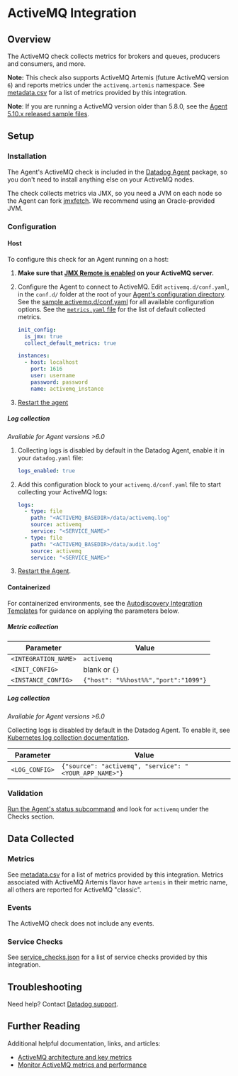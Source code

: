 # ActiveMQ Integration

## Overview

The ActiveMQ check collects metrics for brokers and queues, producers and consumers, and more.

**Note:** This check also supports ActiveMQ Artemis (future ActiveMQ version `6`) and reports metrics under the `activemq.artemis` namespace. See [metadata.csv][1] for a list of metrics provided by this integration.

**Note**: If you are running a ActiveMQ version older than 5.8.0, see the [Agent 5.10.x released sample files][2].

## Setup

### Installation

The Agent's ActiveMQ check is included in the [Datadog Agent][3] package, so you don't need to install anything else on your ActiveMQ nodes.

The check collects metrics via JMX, so you need a JVM on each node so the Agent can fork [jmxfetch][4]. We recommend using an Oracle-provided JVM.

### Configuration

<!-- xxx tabs xxx -->
<!-- xxx tab "Host" xxx -->

#### Host

To configure this check for an Agent running on a host:

1. **Make sure that [JMX Remote is enabled][5] on your ActiveMQ server.**
2. Configure the Agent to connect to ActiveMQ. Edit `activemq.d/conf.yaml`, in the `conf.d/` folder at the root of your [Agent's configuration directory][6]. See the [sample activemq.d/conf.yaml][7] for all available configuration options. See the [`metrics.yaml` file][8] for the list of default collected metrics.

   ```yaml
   init_config:
     is_jmx: true
     collect_default_metrics: true

   instances:
     - host: localhost
       port: 1616
       user: username
       password: password
       name: activemq_instance
   ```

3. [Restart the agent][9]

##### Log collection

<!-- partial
{{< site-region region="us3" >}}
**Log collection is not supported for the Datadog {{< region-param key="dd_site_name" >}} site**.
{{< /site-region >}}
partial -->

_Available for Agent versions >6.0_

1. Collecting logs is disabled by default in the Datadog Agent, enable it in your `datadog.yaml` file:

   ```yaml
   logs_enabled: true
   ```

2. Add this configuration block to your `activemq.d/conf.yaml` file to start collecting your ActiveMQ logs:

   ```yaml
   logs:
     - type: file
       path: "<ACTIVEMQ_BASEDIR>/data/activemq.log"
       source: activemq
       service: "<SERVICE_NAME>"
     - type: file
       path: "<ACTIVEMQ_BASEDIR>/data/audit.log"
       source: activemq
       service: "<SERVICE_NAME>"
   ```

3. [Restart the Agent][9].

<!-- xxz tab xxx -->
<!-- xxx tab "Containerized" xxx -->

#### Containerized

For containerized environments, see the [Autodiscovery Integration Templates][10] for guidance on applying the parameters below.

##### Metric collection

| Parameter            | Value                                |
| -------------------- | ------------------------------------ |
| `<INTEGRATION_NAME>` | `activemq`                           |
| `<INIT_CONFIG>`      | blank or `{}`                        |
| `<INSTANCE_CONFIG>`  | `{"host": "%%host%%","port":"1099"}` |

##### Log collection

<!-- partial
{{< site-region region="us3" >}}
**Log collection is not supported for the Datadog {{< region-param key="dd_site_name" >}} site**.
{{< /site-region >}}
partial -->

_Available for Agent versions >6.0_

Collecting logs is disabled by default in the Datadog Agent. To enable it, see [Kubernetes log collection documentation][11].

| Parameter      | Value                                                  |
| -------------- | ------------------------------------------------------ |
| `<LOG_CONFIG>` | `{"source": "activemq", "service": "<YOUR_APP_NAME>"}` |

<!-- xxz tab xxx -->
<!-- xxz tabs xxx -->

### Validation

[Run the Agent's status subcommand][12] and look for `activemq` under the Checks section.

## Data Collected

### Metrics

See [metadata.csv][1] for a list of metrics provided by this integration.  Metrics associated with ActiveMQ Artemis flavor have `artemis` in their metric name, all others are reported for ActiveMQ "classic".

### Events

The ActiveMQ check does not include any events.

### Service Checks

See [service_checks.json][13] for a list of service checks provided by this integration.

## Troubleshooting

Need help? Contact [Datadog support][14].

## Further Reading

Additional helpful documentation, links, and articles:

- [ActiveMQ architecture and key metrics][15]
- [Monitor ActiveMQ metrics and performance][16]

[1]: https://github.com/DataDog/integrations-core/blob/master/activemq/metadata.csv
[2]: https://raw.githubusercontent.com/DataDog/dd-agent/5.10.1/conf.d/activemq.yaml.example
[3]: https://app.datadoghq.com/account/settings#agent
[4]: https://github.com/DataDog/jmxfetch
[5]: https://activemq.apache.org/jmx.html
[6]: https://docs.datadoghq.com/agent/guide/agent-configuration-files/#agent-configuration-directory
[7]: https://github.com/DataDog/integrations-core/blob/master/activemq/datadog_checks/activemq/data/conf.yaml.example
[8]: https://github.com/DataDog/integrations-core/blob/master/activemq/datadog_checks/activemq/data/metrics.yaml
[9]: https://docs.datadoghq.com/agent/guide/agent-commands/#start-stop-and-restart-the-agent
[10]: https://docs.datadoghq.com/agent/kubernetes/integrations/
[11]: https://docs.datadoghq.com/agent/kubernetes/log/?tab=containerinstallation#setup
[12]: https://docs.datadoghq.com/agent/guide/agent-commands/#agent-status-and-information
[13]: https://github.com/DataDog/integrations-core/blob/master/activemq/assets/service_checks.json
[14]: https://docs.datadoghq.com/help/
[15]: https://www.datadoghq.com/blog/activemq-architecture-and-metrics
[16]: https://www.datadoghq.com/blog/monitor-activemq-metrics-performance
